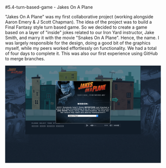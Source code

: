 #5.4-turn-based-game - Jakes On A Plane

"Jakes On A Plane" was my first collaborative project (working alongside Aaron Emery & J Scott Chapman). The idea of the project was to build a Final Fantasy style turn based game. So we decided to create a game based on a layer of "inside" jokes related to our Iron Yard instructor, Jake Smith, and marry it with the movie "Snakes On A Plane". Hence, the name. I was largely responsible for the design, doing a good bit of the graphics myself, while my peers worked effortlessly on functionality. We had a total of four days to complete it. This was also our first experience using GitHub to merge branches. 

![Jakes On A Plane](app/templates/assets/img/screen.png)
